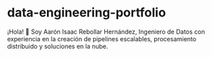 # data-engineering-portfolio
¡Hola! 👋 Soy Aarón Isaac Rebollar Hernández, Ingeniero de Datos con experiencia en la creación de pipelines escalables, procesamiento distribuido y soluciones en la nube.
